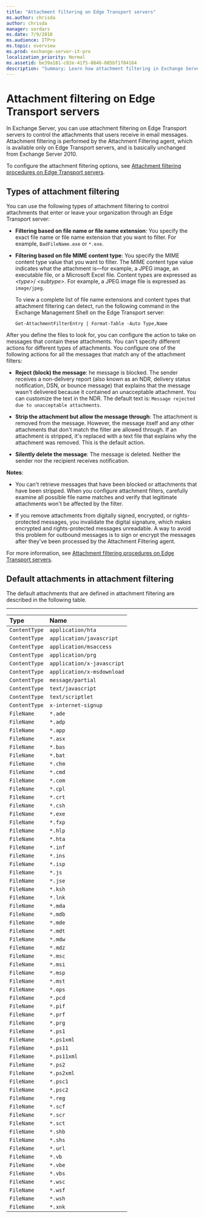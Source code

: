 ```yaml
---
title: "Attachment filtering on Edge Transport servers"
ms.author: chrisda
author: chrisda
manager: serdars
ms.date: 7/9/2018
ms.audience: ITPro
ms.topic: overview
ms.prod: exchange-server-it-pro
localization_priority: Normal
ms.assetid: be39a181-c82e-41f5-8846-085bf1f84164
description: "Summary: Learn how attachment filtering in Exchange Server 2106 and 2019 evaluates attachments in email messages, and what you can do."
---
```


# Attachment filtering on Edge Transport servers

In Exchange Server, you can use attachment filtering on Edge Transport servers to control the attachments that users receive in email messages. Attachment filtering is performed by the Attachment Filtering agent, which is available only on Edge Transport servers, and is basically unchanged from Exchange Server 2010.

To configure the attachment filtering options, see [Attachment filtering procedures on Edge Transport servers](attachment-filtering-procedures.md).

## Types of attachment filtering

You can use the following types of attachment filtering to control attachments that enter or leave your organization through an Edge Transport server:

- **Filtering based on file name or file name extension**: You specify the exact file name or file name extension that you want to filter. For example, `BadFileName.exe` or `*.exe`.

- **Filtering based on file MIME content type**: You specify the MIME content type value that you want to filter. The MIME content type value indicates what the attachment is—for example, a JPEG image, an executable file, or a Microsoft Excel file. Content types are expressed as _\<type\>_/ _\<subtype\>_. For example, a JPEG image file is expressed as `image/jpeg`.

    To view a complete list of file name extensions and content types that attachment filtering can detect, run the following command in the Exchange Management Shell on the Edge Transport server:

  ```
  Get-AttachmentFilterEntry | Format-Table -Auto Type,Name
  ```

After you define the files to look for, you can configure the action to take on messages that contain these attachments. You can't specify different actions for different types of attachments. You configure one of the following actions for all the messages that match any of the attachment filters:

- **Reject (block) the message**: he message is blocked. The sender receives a non-delivery report (also known as an NDR, delivery status notification, DSN, or bounce message) that explains that the message wasn't delivered because it contained an unacceptable attachment. You can customize the text in the NDR. The default text is: `Message rejected due to unacceptable attachments`.

- **Strip the attachment but allow the message through**: The attachment is removed from the message. However, the message itself and any other attachments that don't match the filter are allowed through. If an attachment is stripped, it's replaced with a text file that explains why the attachment was removed. This is the default action.

- **Silently delete the message**: The message is deleted. Neither the sender nor the recipient receives notification.

 **Notes**:

- You can't retrieve messages that have been blocked or attachments that have been stripped. When you configure attachment filters, carefully examine all possible file name matches and verify that legitimate attachments won't be affected by the filter.

- If you remove attachments from digitally signed, encrypted, or rights-protected messages, you invalidate the digital signature, which makes encrypted and rights-protected messages unreadable. A way to avoid this problem for outbound messages is to sign or encrypt the messages after they've been processed by the Attachment Filtering agent.

For more information, see [Attachment filtering procedures on Edge Transport servers](attachment-filtering-procedures.md).

## Default attachments in attachment filtering

The default attachments that are defined in attachment filtering are described in the following table.

****

|**Type**|**Name**|
|:-----|:-----|
| `ContentType` <br/> | `application/hta` <br/> |
| `ContentType` <br/> | `application/javascript` <br/> |
| `ContentType` <br/> | `application/msaccess` <br/> |
| `ContentType` <br/> | `application/prg` <br/> |
| `ContentType` <br/> | `application/x-javascript` <br/> |
| `ContentType` <br/> | `application/x-msdownload` <br/> |
| `ContentType` <br/> | `message/partial` <br/> |
| `ContentType` <br/> | `text/javascript` <br/> |
| `ContentType` <br/> | `text/scriptlet` <br/> |
| `ContentType` <br/> | `x-internet-signup` <br/> |
| `FileName` <br/> | `*.ade` <br/> |
| `FileName` <br/> | `*.adp` <br/> |
| `FileName` <br/> | `*.app` <br/> |
| `FileName` <br/> | `*.asx` <br/> |
| `FileName` <br/> | `*.bas` <br/> |
| `FileName` <br/> | `*.bat` <br/> |
| `FileName` <br/> | `*.chm` <br/> |
| `FileName` <br/> | `*.cmd` <br/> |
| `FileName` <br/> | `*.com` <br/> |
| `FileName` <br/> | `*.cpl` <br/> |
| `FileName` <br/> | `*.crt` <br/> |
| `FileName` <br/> | `*.csh` <br/> |
| `FileName` <br/> | `*.exe` <br/> |
| `FileName` <br/> | `*.fxp` <br/> |
| `FileName` <br/> | `*.hlp` <br/> |
| `FileName` <br/> | `*.hta` <br/> |
| `FileName` <br/> | `*.inf` <br/> |
| `FileName` <br/> | `*.ins` <br/> |
| `FileName` <br/> | `*.isp` <br/> |
| `FileName` <br/> | `*.js` <br/> |
| `FileName` <br/> | `*.jse` <br/> |
| `FileName` <br/> | `*.ksh` <br/> |
| `FileName` <br/> | `*.lnk` <br/> |
| `FileName` <br/> | `*.mda` <br/> |
| `FileName` <br/> | `*.mdb` <br/> |
| `FileName` <br/> | `*.mde` <br/> |
| `FileName` <br/> | `*.mdt` <br/> |
| `FileName` <br/> | `*.mdw` <br/> |
| `FileName` <br/> | `*.mdz` <br/> |
| `FileName` <br/> | `*.msc` <br/> |
| `FileName` <br/> | `*.msi` <br/> |
| `FileName` <br/> | `*.msp` <br/> |
| `FileName` <br/> | `*.mst` <br/> |
| `FileName` <br/> | `*.ops` <br/> |
| `FileName` <br/> | `*.pcd` <br/> |
| `FileName` <br/> | `*.pif` <br/> |
| `FileName` <br/> | `*.prf` <br/> |
| `FileName` <br/> | `*.prg` <br/> |
| `FileName` <br/> | `*.ps1` <br/> |
| `FileName` <br/> | `*.ps1xml` <br/> |
| `FileName` <br/> | `*.ps11` <br/> |
| `FileName` <br/> | `*.ps11xml` <br/> |
| `FileName` <br/> | `*.ps2` <br/> |
| `FileName` <br/> | `*.ps2xml` <br/> |
| `FileName` <br/> | `*.psc1` <br/> |
| `FileName` <br/> | `*.psc2` <br/> |
| `FileName` <br/> | `*.reg` <br/> |
| `FileName` <br/> | `*.scf` <br/> |
| `FileName` <br/> | `*.scr` <br/> |
| `FileName` <br/> | `*.sct` <br/> |
| `FileName` <br/> | `*.shb` <br/> |
| `FileName` <br/> | `*.shs` <br/> |
| `FileName` <br/> | `*.url` <br/> |
| `FileName` <br/> | `*.vb` <br/> |
| `FileName` <br/> | `*.vbe` <br/> |
| `FileName` <br/> | `*.vbs` <br/> |
| `FileName` <br/> | `*.wsc` <br/> |
| `FileName` <br/> | `*.wsf` <br/> |
| `FileName` <br/> | `*.wsh` <br/> |
| `FileName` <br/> | `*.xnk` <br/> |
 

